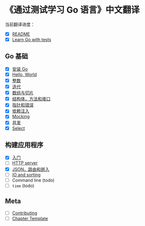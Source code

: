 # 《通过测试学习 Go 语言》中文翻译

当前翻译进度：

* [x] [README](README.md)
* [x] [Learn Go with tests](gb-readme.md)

## Go 基础

* [x] [安装 Go](install-go.md)
* [x] [Hello, World](hello-world.md)
* [x] [整数](integers.md)
* [x] [迭代](iteration.md)
* [x] [数组与切片](arrays-and-slices.md)
* [x] [结构体，方法和接口](structs-methods-and-interfaces.md)
* [x] [指针和错误](pointers-and-errors.md)
* [x] [依赖注入](dependency-injection.md)
* [x] [Mocking](mocking.md)
* [x] [并发](concurrency.md)
* [x] [Select](select.md)

## 构建应用程序

* [x] [入门](app-intro.md)
* [ ] [HTTP server](http-server.md)
* [x] [JSON，路由和嵌入](json.md)
* [ ] [IO and sorting](io.md)
* [ ] Command line (todo)
* [ ] `time` (todo)

## Meta

* [ ] [Contributing](contributing.md)
* [ ] [Chapter Template](template.md)
